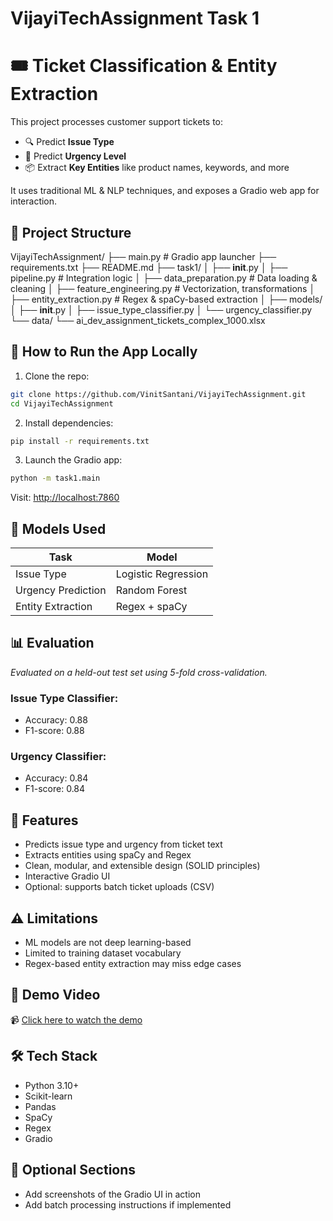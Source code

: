 # VijayiTechAssignment Task 1

# 🎟️ Ticket Classification & Entity Extraction

This project processes customer support tickets to:
- 🔍 Predict **Issue Type**
- 🚨 Predict **Urgency Level**
- 📦 Extract **Key Entities** like product names, keywords, and more

It uses traditional ML & NLP techniques, and exposes a Gradio web app for interaction.

## 📁 Project Structure

VijayiTechAssignment/
├── main.py                            # Gradio app launcher
├── requirements.txt
├── README.md
├── task1/
│   ├── **init**.py
│   ├── pipeline.py                    # Integration logic
│   ├── data\_preparation.py           # Data loading & cleaning
│   ├── feature\_engineering.py        # Vectorization, transformations
│   ├── entity\_extraction.py          # Regex & spaCy-based extraction
│   ├── models/
│       ├── **init**.py
│       ├── issue\_type\_classifier.py
│       └── urgency\_classifier.py
└── data/
└── ai\_dev\_assignment\_tickets\_complex\_1000.xlsx

## 🚀 How to Run the App Locally

1. Clone the repo:
```bash
git clone https://github.com/VinitSantani/VijayiTechAssignment.git
cd VijayiTechAssignment
````

2. Install dependencies:

```bash
pip install -r requirements.txt
```

3. Launch the Gradio app:

```bash
python -m task1.main
```

Visit: [http://localhost:7860](http://localhost:7860)

## 🧠 Models Used

| Task               | Model               |
| ------------------ | ------------------- |
| Issue Type         | Logistic Regression |
| Urgency Prediction | Random Forest       |
| Entity Extraction  | Regex + spaCy       |

## 📊 Evaluation

*Evaluated on a held-out test set using 5-fold cross-validation.*

### Issue Type Classifier:

* Accuracy: 0.88
* F1-score: 0.88

### Urgency Classifier:

* Accuracy: 0.84
* F1-score: 0.84

## 🎯 Features

* Predicts issue type and urgency from ticket text
* Extracts entities using spaCy and Regex
* Clean, modular, and extensible design (SOLID principles)
* Interactive Gradio UI
* Optional: supports batch ticket uploads (CSV)

## ⚠️ Limitations

* ML models are not deep learning-based
* Limited to training dataset vocabulary
* Regex-based entity extraction may miss edge cases

## 🎥 Demo Video

📹 [Click here to watch the demo](https://drive.google.com/file/d/YOUR_VIDEO_LINK_HERE/view)

## 🛠️ Tech Stack

* Python 3.10+
* Scikit-learn
* Pandas
* SpaCy
* Regex
* Gradio

## 🧩 Optional Sections

- Add screenshots of the Gradio UI in action  
- Add batch processing instructions if implemented  
